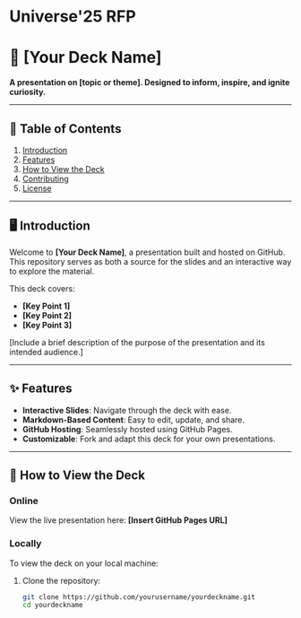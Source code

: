 # Universe'25 RFP

# 🚀 [Your Deck Name]

**A presentation on [topic or theme]. Designed to inform, inspire, and ignite curiosity.**

---

## 📖 Table of Contents
1. [Introduction](#introduction)
2. [Features](#features)
3. [How to View the Deck](#how-to-view-the-deck)
4. [Contributing](#contributing)
5. [License](#license)

---

## 🖥️ Introduction
Welcome to **[Your Deck Name]**, a presentation built and hosted on GitHub. This repository serves as both a source for the slides and an interactive way to explore the material.

This deck covers:
- **[Key Point 1]**
- **[Key Point 2]**
- **[Key Point 3]**

[Include a brief description of the purpose of the presentation and its intended audience.]

---

## ✨ Features
- **Interactive Slides**: Navigate through the deck with ease.
- **Markdown-Based Content**: Easy to edit, update, and share.
- **GitHub Hosting**: Seamlessly hosted using GitHub Pages.
- **Customizable**: Fork and adapt this deck for your own presentations.

---

## 🎥 How to View the Deck

### Online
View the live presentation here: **[Insert GitHub Pages URL]**

### Locally
To view the deck on your local machine:
1. Clone the repository:
   ```bash
   git clone https://github.com/yourusername/yourdeckname.git
   cd yourdeckname

